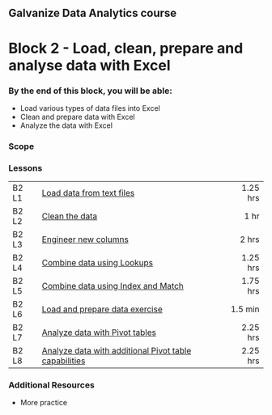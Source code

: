 ## Galvanize Data Analytics course
# Block 2 - Load, clean, prepare and analyse data with Excel

### By the end of this block, you will be able:

* Load various types of data files into Excel
* Clean and prepare data with Excel
* Analyze the data with Excel 

### Scope 


### Lessons
|  |  | |
|----|-------|-------:|
|B2 L1 | [Load data from text files](l1-load_data_from_text_files/README.md)|1.25 hrs|
|B2 L2 | [Clean the data](l2-clean_the_data/README.md)|1 hr|
|B2 L3 | [Engineer new columns](l3-engineer_new_columns/README.md)|2 hrs|
|B2 L4 | [Combine data using Lookups](l4-combine_data_using_lookups/README.md.md)|1.25 hrs|
|B2 L5 | [Combine data using Index and Match](l5-combine_data_using_index_match/README.md)|1.75 hrs|
|B2 L6 | [Load and prepare data exercise](l6-load_prepare_data_exercise/README.md)|1.5 min|
|B2 L7 | [Analyze data with Pivot tables](l7-analyze_data_with_pivot_tables/README.md)|2.25 hrs|
|B2 L8 | [Analyze data with additional Pivot table capabilities](l8-additional_pivot_capabilities/README.md)|2.25 hrs|

### Additional Resources

* More practice
